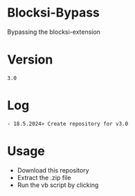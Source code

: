 # Blocksi-Bypass
Bypassing the blocksi-extension
# Version
```3.0```
# Log
```
- 18.5.2024> Create repository for v3.0
```
# Usage
- Download this repository
- Extract the .zip file
- Run the vb script by clicking
